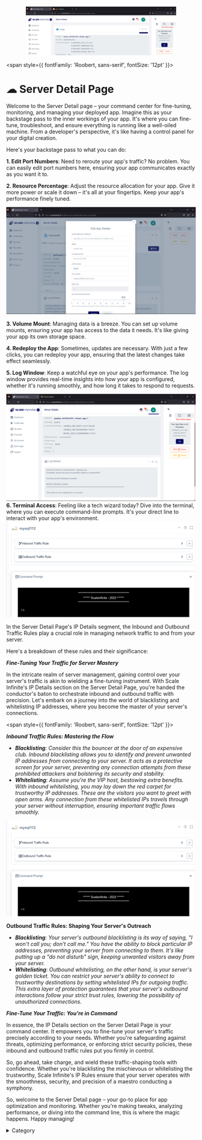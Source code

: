 <p align="center">
  <img src="/img/vdb.jpg" alt="Alt Text" width="400"/>
</p>

<span style={{ fontFamily: 'Roobert, sans-serif', fontSize: '12pt' }}>

# ☁ Server Detail Page

Welcome to the Server Detail page – your command center for fine-tuning, monitoring, and managing your deployed app.  Imagine this as your backstage pass to the inner workings of your app. It's where you can fine-tune, troubleshoot, and ensure everything is running like a well-oiled machine. From a developer's perspective, it's like having a control panel for your digital creation.

Here's your backstage pass to what you can do:

**1. Edit Port Numbers**: Need to reroute your app's traffic? No problem. You can easily edit port numbers here, ensuring your app communicates exactly as you want it to.

**2. Resource Percentage**: Adjust the resource allocation for your app. Give it more power or scale it down – it's all at your fingertips. Keep your app's performance finely tuned.

![Alt Text](/img/g1.jpg)

**3. Volume Mount**: Managing data is a breeze. You can set up volume mounts, ensuring your app has access to the data it needs. It's like giving your app its own storage space.

**4. Redeploy the App**: Sometimes, updates are necessary. With just a few clicks, you can redeploy your app, ensuring that the latest changes take effect seamlessly.

**5. Log Window**: Keep a watchful eye on your app's performance. The log window provides real-time insights into how your app is configured, whether it's running smoothly, and how long it takes to respond to requests.

![Alt Text](/img/j2.jpg)
**6. Terminal Access**: Feeling like a tech wizard today? Dive into the terminal, where you can execute command-line prompts. It's your direct line to interact with your app's environment.
![Alt Text](/img/j3.jpg)

In the Server Detail Page's IP Details segment, the Inbound and Outbound Traffic Rules play a crucial role in managing network traffic to and from your server.&#x20;

Here's a breakdown of these rules and their significance:

_**Fine-Tuning Your Traffic for Server Mastery**_

In the intricate realm of server management, gaining control over your server's traffic is akin to wielding a fine-tuning instrument. With Scale Infinite's IP Details section on the Server Detail Page, you're handed the conductor's baton to orchestrate inbound and outbound traffic with precision. Let's embark on a journey into the world of blacklisting and whitelisting IP addresses, where you become the master of your server's connections.



</span>


<span style={{ fontFamily: 'Roobert, sans-serif', fontSize: '12pt' }}>

_**Inbound Traffic Rules: Mastering the Flow**_

* _**Blacklisting**: Consider this the bouncer at the door of an expensive club. Inbound blacklisting allows you to identify and prevent unwanted IP addresses from connecting to your server. It acts as a protective screen for your server, preventing any connection attempts from these prohibited attackers and bolstering its security and stability._
* _**Whitelisting**: Assume you're the VIP host, bestowing extra benefits. With inbound whitelisting, you may lay down the red carpet for trustworthy IP addresses. These are the visitors you want to greet with open arms. Any connection from these whitelisted IPs travels through your server without interruption, ensuring important traffic flows smoothly._

![Alt Text](/img/j5.jpg)

**Outbound Traffic Rules: Shaping Your Server's Outreach**

* _**Blacklisting**: Your server's outbound blacklisting is its way of saying, "I won't call you; don't call me." You have the ability to block particular IP addresses, preventing your server from connecting to them. It's like putting up a "do not disturb" sign, keeping unwanted visitors away from your server._
* _**Whitelisting**: Outbound whitelisting, on the other hand, is your server's golden ticket. You can restrict your server's ability to connect to trustworthy destinations by setting whitelisted IPs for outgoing traffic. This extra layer of protection guarantees that your server's outbound interactions follow your strict trust rules, lowering the possibility of unauthorized connections._

_**Fine-Tune Your Traffic: You're in Command**_

In essence, the IP Details section on the Server Detail Page is your command center. It empowers you to fine-tune your server's traffic precisely according to your needs. Whether you're safeguarding against threats, optimizing performance, or enforcing strict security policies, these inbound and outbound traffic rules put you firmly in control.

So, go ahead, take charge, and wield these traffic-shaping tools with confidence. Whether you're blacklisting the mischievous or whitelisting the trustworthy, Scale Infinite's IP Rules ensure that your server operates with the smoothness, security, and precision of a maestro conducting a symphony.

So, welcome to the Server Detail page – your go-to place for app optimization and monitoring. Whether you're making tweaks, analyzing performance, or diving into the command line, this is where the magic happens. Happy managing!



<details>

<summary>Category</summary>

Kubernetes, cloud computing, DevOps, cloud services, hosting platform, container orchestration, cloud infrastructure, cloud deployment, cloud management, cloud technology, cloud solutions, server

</details>



</span>

